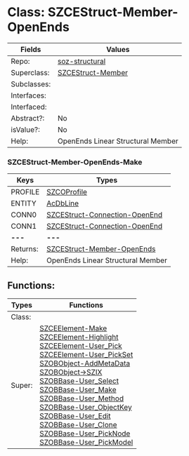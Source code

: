 
# Class:	SZCEStruct-Member-OpenEnds

| Fields | Values |
| --------- | --------- |
| Repo: | [soz-structural](/repos/soz-structural.html) |
| Superclass: | [SZCEStruct-Member](SZCEStruct-Member.html) |
| Subclasses: |  |
| Interfaces: |  |
| Interfaced: |  |
| Abstract?: | No |
| isValue?: | No |
| Help: | OpenEnds Linear Structural Member |

### SZCEStruct-Member-OpenEnds-Make

| Keys | Types |
| --------- | --------- |
| PROFILE | [SZCOProfile](SZCOProfile.html) |
| ENTITY | [AcDbLine](AcDbLine.html) |
| CONN0 | [SZCEStruct-Connection-OpenEnd](SZCEStruct-Connection-OpenEnd.html) |
| CONN1 | [SZCEStruct-Connection-OpenEnd](SZCEStruct-Connection-OpenEnd.html) |
| **---** | **---** |
| Returns: | [SZCEStruct-Member-OpenEnds](SZCEStruct-Member-OpenEnds.html) |
| Help: | OpenEnds Linear Structural Member |


## Functions:

| Types | Functions |
| --------- | --------- |
| Class: |  |
| Super: | [SZCEElement-Make](SZCEElement.html) <br> [SZCEElement-Highlight](SZCEElement.html) <br> [SZCEElement-User_Pick](SZCEElement.html) <br> [SZCEElement-User_PickSet](SZCEElement.html) <br> [SZOBObject-AddMetaData](SZOBObject.html) <br> [SZOBObject->SZIX](SZOBObject.html) <br> [SZOBBase-User_Select](SZOBBase.html) <br> [SZOBBase-User_Make](SZOBBase.html) <br> [SZOBBase-User_Method](SZOBBase.html) <br> [SZOBBase-User_ObjectKey](SZOBBase.html) <br> [SZOBBase-User_Edit](SZOBBase.html) <br> [SZOBBase-User_Clone](SZOBBase.html) <br> [SZOBBase-User_PickNode](SZOBBase.html) <br> [SZOBBase-User_PickModel](SZOBBase.html) |


